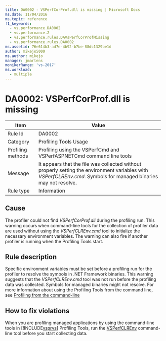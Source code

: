```yaml
---
title: DA0002 - VSPerfCorProf.dll is missing | Microsoft Docs
ms.date: 11/04/2016
ms.topic: reference
f1_keywords: 
  - vs.performance.DA0002
  - vs.performance.2
  - vs.performance.rules.DAVsPerfCorProfMissing
  - vs.performance.rules.DA0002
ms.assetid: 76e614b3-ad7e-4b92-b7be-88dc1329be1d
author: mikejo5000
ms.author: mikejo
manager: jmartens
monikerRange: 'vs-2017'
ms.workload: 
  - multiple
---
```

# DA0002: VSPerfCorProf.dll is missing

|Item|Value|
|-|-|
|Rule Id|DA0002|
|Category|Profiling Tools Usage|
|Profiling methods|Profiling using the VSPerfCmd and VSPerfASPNETCmd command line tools|
|Message|It appears that the file was collected without properly setting the environment variables with *VSPerfCLREnv.cmd*. Symbols for managed binaries may not resolve.|
|Rule type|Information|

## Cause
 The profiler could not find *VSPerfCorProf.dll* during the profiling run. This warning occurs when command-line tools for the collection of profiler data are used without using the *VSPerfCLREnv.cmd* tool to initialize the necessary environment variables. The warning can also fire if another profiler is running when the Profiling Tools start.

## Rule description
 Specific environment variables must be set before a profiling run for the profiler to resolve the symbols in .NET Framework binaries. This warning suggests that the *VSPerfCLREnv.cmd* tool was not run before the profiling data was collected. Symbols for managed binaries might not resolve. For more information about using the Profiling Tools from the command line, see [Profiling from the command-line](../profiling/using-the-profiling-tools-from-the-command-line.md)

## How to fix violations
 When you are profiling managed applications by using the command-line tools in [!INCLUDE[vsprvs](../code-quality/includes/vsprvs_md.md)] Profiling Tools, run the [VSPerfCLREnv](../profiling/vsperfclrenv.md) command-line tool before you start collecting data.
